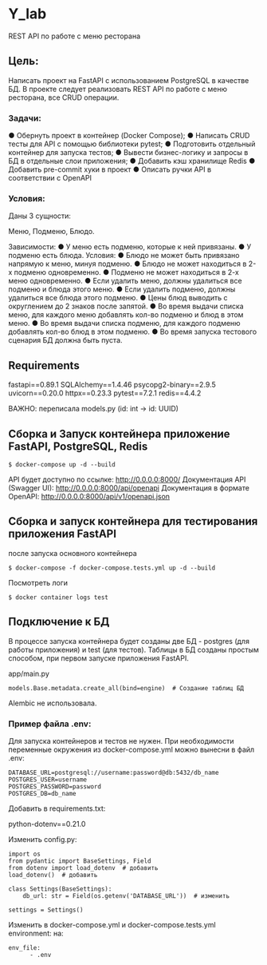 # Y_lab
REST API по работе с меню ресторана

## Цель:
Написать проект на FastAPI с использованием PostgreSQL в качестве БД.
В проекте следует реализовать REST API по работе с меню ресторана, все CRUD операции.

### Задачи:

● Обернуть проект в контейнер (Docker Compose);
● Написать CRUD тесты для API с помощью библиотеки pytest;
● Подготовить отдельный контейнер для запуска тестов;
● Вывести бизнес-логику и запросы в БД в отдельные слои приложения;
● Добавить кэш хранилище Redis
● Добавить pre-commit хуки в проект
● Описать ручки API в соответствии с OpenAPI


### Условия:
Даны 3 сущности:

Меню, Подменю, Блюдо.


Зависимости:
● У меню есть подменю, которые к ней привязаны.
● У подменю есть блюда.
Условия:
● Блюдо не может быть привязано напрямую к меню, минуя подменю.
● Блюдо не может находиться в 2-х подменю одновременно.
● Подменю не может находиться в 2-х меню одновременно.
● Если удалить меню, должны удалиться все подменю и блюда этого меню.
● Если удалить подменю, должны удалиться все блюда этого подменю.
● Цены блюд выводить с округлением до 2 знаков после запятой.
● Во время выдачи списка меню, для каждого меню добавлять кол-во подменю и блюд в этом меню.
● Во время выдачи списка подменю, для каждого подменю добавлять кол-во блюд в этом подменю.
● Во время запуска тестового сценария БД должна быть пуста.

## Requirements

fastapi==0.89.1
SQLAlchemy==1.4.46
psycopg2-binary==2.9.5
uvicorn==0.20.0
httpx==0.23.3
pytest==7.2.1
redis==4.4.2


ВАЖНО: переписала models.py (id: int -> id: UUID)

## Сборка и Запуск контейнера приложение FastAPI, PostgreSQL, Redis

    $ docker-compose up -d --build

API будет доступно по ссылке: http://0.0.0.0:8000/
Документация API (Swagger UI): http://0.0.0.0:8000/api/openapi
Документация в формате OpenAPI: http://0.0.0.0:8000/api/v1/openapi.json

## Сборка и запуск контейнера для тестирования приложения FastAPI
после запуска основного контейнера

    $ docker-compose -f docker-compose.tests.yml up -d --build

Посмотреть логи

    $ docker container logs test

## Подключение к БД

В процессе запуска контейнера будет созданы две БД - postgres (для работы приложения)
и test (для тестов).
Таблицы в БД созданы простым способом, при первом запуске приложения FastAPI.

app/main.py

    models.Base.metadata.create_all(bind=engine)  # Создание таблиц БД

Alembic не использовала.

### Пример файла .env:
Для запуска контейнеров и тестов не нужен.
При необходимости переменные окружения из docker-compose.yml можно вынесни в файл .env:

    DATABASE_URL=postgresql://username:password@db:5432/db_name
    POSTGRES_USER=username
    POSTGRES_PASSWORD=password
    POSTGRES_DB=db_name

Добавить в requirements.txt:

python-dotenv==0.21.0

Изменить config.py:

    import os
    from pydantic import BaseSettings, Field
    from dotenv import load_dotenv  # добавить
    load_dotenv()  # добавить

    class Settings(BaseSettings):
        db_url: str = Field(os.getenv('DATABASE_URL'))  # изменить

    settings = Settings()

Изменить в docker-compose.yml и docker-compose.tests.yml environment: на:

    env_file:
          - .env
